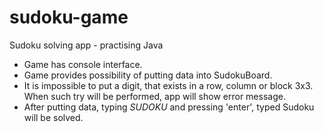 # sudoku-game
Sudoku solving app - practising Java

- Game has console interface.
- Game provides possibility of putting data into SudokuBoard.
- It is impossible to put a digit, that exists in a row, column or block 3x3. When such try will be performed, app will show error message.
- After putting data, typing *SUDOKU* and pressing 'enter', typed Sudoku will be solved.
